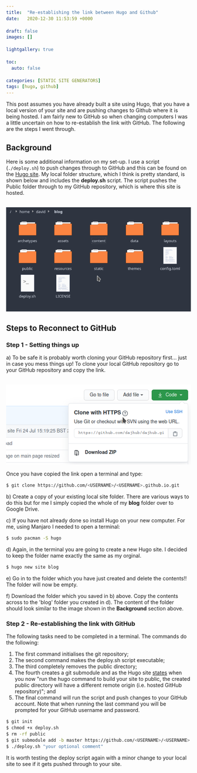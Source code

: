 ```yaml
---
title:  "Re-establishing the link between Hugo and Github"
date:   2020-12-30 11:53:59 +0000

draft: false
images: []

lightgallery: true

toc:
  auto: false

categories: [STATIC SITE GENERATORS]
tags: [hugo, github]
---
```


This post assumes you have already built a site using Hugo, that you have a local version of your site and are pushing changes to Github where it is being hosted.  I am fairly new to GitHub so when changing computers I was a little uncertain on how to re-establish the link with GitHub.  The following are the steps I went through.

## Background
Here is some additional information on my set-up.  I use a script (`./deploy.sh`) to push changes through to GitHub and this can be found on the [Hugo site](https://gohugo.io/hosting-and-deployment/hosting-on-github/#put-it-into-a-script).  My local folder structure, which I think is pretty standard, is shown below and includes the **deploy.sh** script. The script pushes the Public folder through to my GitHub repository, which is where this site is hosted.

\
![Folder structure](/posts/2-Re-establishing-the-link-between-Hugo-and-Github.md/folder-structure.png "Folder structure")

## Steps to Reconnect to GitHub

### Step 1 - Setting things up
a) To be safe it is probably worth cloning your GitHub repository first... just in case you mess things up!  To clone your local GitHub repository go to your GitHub repository and copy the link.

\
![GitHub-repository](/posts/2-Re-establishing-the-link-between-Hugo-and-Github.md/GitHub-repository.png "GitHub-repository")

Once you have copied the link open a terminal and type:
```bash
$ git clone https://github.com/<USERNAME>/<USERNAME>.github.io.git
```


b) Create a copy of your existing local site folder.  There are various ways to do this but for me I simply copied the whole of my **blog** folder over to Google Drive.

c) If you have not already done so install Hugo on your new computer.  For me, using Manjaro I needed to open a terminal:

```bash
$ sudo pacman -S hugo
```

d) Again, in the terminal you are going to create a new Hugo site.  I decided to keep the folder name exactly the same as my orginal.

```bash
$ hugo new site blog
```

e) Go in to the folder which you have just created and delete the contents!!  The folder will now be empty.

f) Download the folder which you saved in b) above.  Copy the contents across to the 'blog' folder you created in d).  The content of the folder should look similar to the image shown in the **Background** section above.

### Step 2 - Re-establishing the link with GitHub
The following tasks need to be completed in a terminal.  The commands do the following:

1. The first command initialises the git repository; 
2. The second command makes the deploy.sh script executable; 
3. The third completely removes the public directory; 
4. The fourth creates a git submodule and as the Hugo site [states](https://gohugo.io/hosting-and-deployment/hosting-on-github/#step-by-step-instructions) when you now "run the hugo command to build your site to public, the created public directory will have a different remote origin (i.e. hosted GitHub repository)"; and
5. The final command will run the script and push changes to your GitHub account.  Note that when running the last command you will be prompted for your GitHub username and password.

```bash
$ git init
$ chmod +x deploy.sh
$ rm -rf public
$ git submodule add -b master https://github.com/<USERNAME>/<USERNAME>.github.io.git public
$ ./deploy.sh "your optional comment"
```
It is worth testing the deploy script again with a minor change to your local site to see if it gets pushed through to your site.

